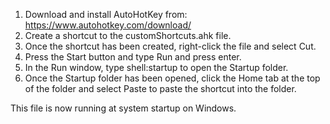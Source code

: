 1. Download and install AutoHotKey from: https://www.autohotkey.com/download/
2. Create a shortcut to the customShortcuts.ahk file.
3. Once the shortcut has been created, right-click the file and select Cut.
4. Press the Start button and type Run and press enter.
5. In the Run window, type shell:startup to open the Startup folder.
6. Once the Startup folder has been opened, click the Home tab at the top of the folder and select Paste to paste the shortcut into the folder.

This file is now running at system startup on Windows.